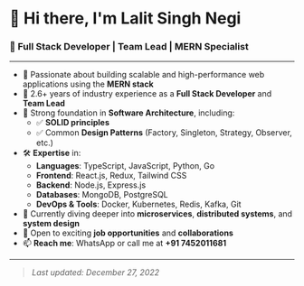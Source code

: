 # 👋 Hi there, I'm Lalit Singh Negi

### 🚀 Full Stack Developer | Team Lead | MERN Specialist

---

- 👀 Passionate about building scalable and high-performance web applications using the **MERN stack**
- 💼 2.6+ years of industry experience as a **Full Stack Developer** and **Team Lead**
- 🧠 Strong foundation in **Software Architecture**, including:
  - ✅ **SOLID principles**
  - ✅ Common **Design Patterns** (Factory, Singleton, Strategy, Observer, etc.)
- 🛠️ **Expertise** in:
  - **Languages**: TypeScript, JavaScript, Python, Go
  - **Frontend**: React.js, Redux, Tailwind CSS
  - **Backend**: Node.js, Express.js
  - **Databases**: MongoDB, PostgreSQL
  - **DevOps & Tools**: Docker, Kubernetes, Redis, Kafka, Git
- 🌱 Currently diving deeper into **microservices**, **distributed systems**, and **system design**
- 💞️ Open to exciting **job opportunities** and **collaborations**
- 📫 **Reach me**: WhatsApp or call me at **+91 7452011681**

---

> _Last updated: December 27, 2022_

<!---
Lalit-Negi/Lalit-Negi is a ✨ special ✨ repository because its `README.md` (this file) appears on your GitHub profile.
You can click the Preview link to take a look at your changes.
--->
